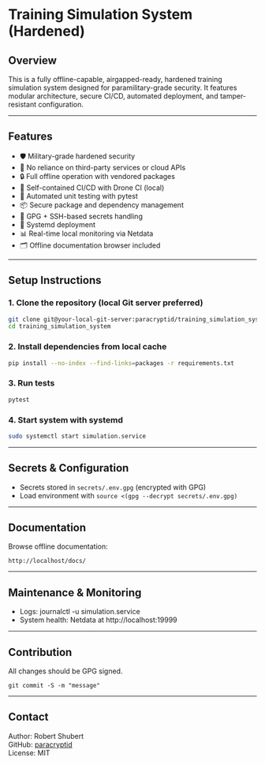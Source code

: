 # Training Simulation System (Hardened)

## Overview

This is a fully offline-capable, airgapped-ready, hardened training simulation system designed for paramilitary-grade security. It features modular architecture, secure CI/CD, automated deployment, and tamper-resistant configuration.

---

## Features

- 🛡️ Military-grade hardened security
- 🚫 No reliance on third-party services or cloud APIs
- 🔒 Full offline operation with vendored packages
- 🔁 Self-contained CI/CD with Drone CI (local)
- 🧪 Automated unit testing with pytest
- 📦 Secure package and dependency management
- 🔐 GPG + SSH-based secrets handling
- 🧰 Systemd deployment
- 📊 Real-time local monitoring via Netdata
- 🗂️ Offline documentation browser included

---

## Setup Instructions

### 1. Clone the repository (local Git server preferred)
```bash
git clone git@your-local-git-server:paracryptid/training_simulation_system.git
cd training_simulation_system
```

### 2. Install dependencies from local cache
```bash
pip install --no-index --find-links=packages -r requirements.txt
```

### 3. Run tests
```bash
pytest
```

### 4. Start system with systemd
```bash
sudo systemctl start simulation.service
```

---

## Secrets & Configuration

- Secrets stored in `secrets/.env.gpg` (encrypted with GPG)
- Load environment with `source <(gpg --decrypt secrets/.env.gpg)`

---

## Documentation

Browse offline documentation:
```
http://localhost/docs/
```

---

## Maintenance & Monitoring

- Logs: journalctl -u simulation.service
- System health: Netdata at http://localhost:19999

---

## Contribution

All changes should be GPG signed.
```
git commit -S -m "message"
```

---

## Contact

Author: Robert Shubert  
GitHub: [paracryptid](https://github.com/paracryptid)  
License: MIT

